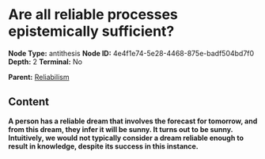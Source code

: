 # Are all reliable processes epistemically sufficient?

**Node Type:** antithesis
**Node ID:** 4e4f1e74-5e28-4468-875e-badf504bd7f0
**Depth:** 2
**Terminal:** No

**Parent:** [Reliabilism](reliabilism.md)

## Content

**A person has a reliable dream that involves the forecast for tomorrow, and from this dream, they infer it will be sunny. It turns out to be sunny. Intuitively, we would not typically consider a dream reliable enough to result in knowledge, despite its success in this instance.**
